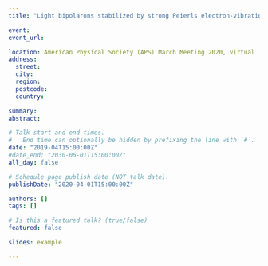 ```yaml
---
title: "Light bipolarons stabilized by strong Peierls electron-vibration coupling: A new hope for high-Tc superconductivity"

event: 
event_url: 

location: American Physical Society (APS) March Meeting 2020, virtual
address:
  street: 
  city: 
  region: 
  postcode: 
  country: 

summary: 
abstract:

# Talk start and end times.
#   End time can optionally be hidden by prefixing the line with `#`.
date: "2019-04T15:00:00Z"
#date_end: "2030-06-01T15:00:00Z"
all_day: false

# Schedule page publish date (NOT talk date).
publishDate: "2020-04-01T15:00:00Z"

authors: []
tags: []

# Is this a featured talk? (true/false)
featured: false

slides: example

---
```

